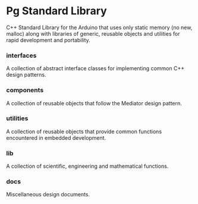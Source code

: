 # Pg Standard Library

C++ Standard Library for the Arduino that uses only static memory (no new, malloc) along with libraries of generic, reusable objects and utilities for rapid development and portability.

### interfaces 

A collection of abstract interface classes for implementing common C++ design patterns.

### components

A collection of reusable objects that follow the Mediator design pattern.

### utilities

A collection of reusable objects that provide common functions encountered in embedded development.

### lib

A collection of scientific, engineering and mathematical functions. 

### docs 

Miscellaneous design documents.
